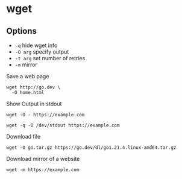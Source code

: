 # wget

## Options

* `-q` hide wget info
* `-O arg` specify output
* `-t arg` set number of retries
* `-m` mirror

Save a web page
```shell
wget http://go.dev \
  -O home.html
```

Show Output in stdout
```shell
wget -O - https://example.com
```

```shell
wget -q -O /dev/stdout https://example.com
```

Download file
```shell
wget -O go.tar.gz https://go.dev/dl/go1.21.4.linux-amd64.tar.gz
```

Download mirror of a website
```shell
wget -m https://example.com
```
